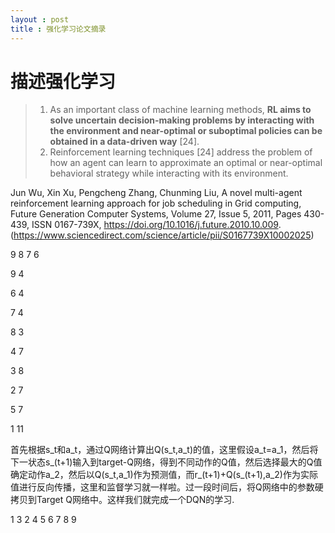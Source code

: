 ```yaml
---
layout : post
title : 强化学习论文摘录
---
```


# 描述强化学习

>  1. As an important class of machine learning methods, **RL aims to solve uncertain decision-making problems by interacting with the environment and near-optimal or suboptimal policies can be obtained in a data-driven way** [24].
>  2. Reinforcement learning techniques [24] address the problem of how an agent can learn to approximate an optimal or near-optimal behavioral strategy while interacting with its environment.

Jun Wu, Xin Xu, Pengcheng Zhang, Chunming Liu, A novel multi-agent reinforcement learning approach for job scheduling in Grid computing, Future Generation Computer Systems,
Volume 27, Issue 5, 2011, Pages 430-439, ISSN 0167-739X, https://doi.org/10.1016/j.future.2010.10.009. (https://www.sciencedirect.com/science/article/pii/S0167739X10002025)

9 8 7 6 

9 4

6 4

7 4

8 3

4 7

3 8

2 7

5 7

1 11

首先根据s_t和a_t，通过Q网络计算出Q(s_t,a_t)的值，这里假设a_t=a_1，然后将下一状态s_(t+1)输入到target-Q网络，得到不同动作的Q值，然后选择最大的Q值确定动作a_2，然后以Q(s_t,a_1)作为预测值，而r_(t+1)+Q(s_(t+1),a_2)作为实际值进行反向传播，这里和监督学习就一样啦。过一段时间后，将Q网络中的参数硬拷贝到Target Q网络中。这样我们就完成一个DQN的学习.

1 3 2 4 5 6 7 8 9